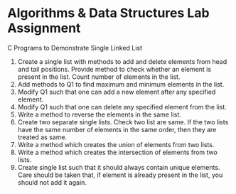 # Algorithms & Data Structures Lab Assignment

C Programs to Demonstrate Single Linked List

1.  Create a single list with methods to add and delete elements from head and tail positions. Provide method to check whether an element is present in the list. Count number of elements in the list.
2.  Add methods to Q1 to find maximum and minimum elements in the list.
3.  Modify Q1 such that one can add a new element after any specified element.
4.  Modify Q1 such that one can delete any specified element from the list.
5.  Write a method to reverse the elements in the same list.
6.  Create two separate single lists. Check two list are same. If the two lists have the same number of elements in the same order, then they are treated as same.
7.  Write a method which creates the union of elements from two lists.
8.  Write a method which creates the intersection of elements from two lists.
9.  Create single list such that it should always contain unique elements. Care should be taken that, if element is already present in the list, you should not add it again.
